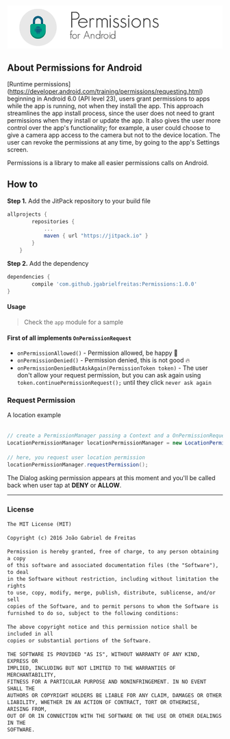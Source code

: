 ![InjectLayout](imgs/permissions-header.png)

## About Permissions for Android
[Runtime permissions] (https://developer.android.com/training/permissions/requesting.html) beginning in Android 6.0 (API level 23), users grant permissions to apps while the app is running, not when they install the app. This approach streamlines the app install process, since the user does not need to grant permissions when they install or update the app. It also gives the user more control over the app's functionality; for example, a user could choose to give a camera app access to the camera but not to the device location. The user can revoke the permissions at any time, by going to the app's Settings screen.

Permissions is a library to make all easier permissions calls on Android.

## How to
**Step 1.** Add the JitPack repository to your build file
```gradle
allprojects {
		repositories {
			...
			maven { url "https://jitpack.io" }
		}
	}
```

**Step 2.** Add the dependency
```gradle
dependencies {
		compile 'com.github.jgabrielfreitas:Permissions:1.0.0'
}
```

#### Usage

> Check the `app` module for a sample


#### First of all implements `OnPermissionRequest`
+ `onPermissionAllowed()` - Permission allowed, be happy :grimacing:
+ `onPermissionDenied()` - Permission denied, this is not good :fire:
+ `onPermissionDeniedButAskAgain(PermissionToken token)` - The user don't allow your request permission, but you can ask again using `token.continuePermissionRequest();` until they click `never ask again`

### Request Permission

A location example


```java

// create a PermissionManager passing a Context and a OnPermissionRequest
LocationPermissionManager locationPermissionManager = new LocationPermissionManager(this, this);

// here, you request user location permission
locationPermissionManager.requestPermission();

```

The Dialog asking permission appears at this moment and you'll be called back when user tap at **DENY** or **ALLOW**.

---

### License
```
The MIT License (MIT)

Copyright (c) 2016 João Gabriel de Freitas

Permission is hereby granted, free of charge, to any person obtaining a copy
of this software and associated documentation files (the "Software"), to deal
in the Software without restriction, including without limitation the rights
to use, copy, modify, merge, publish, distribute, sublicense, and/or sell
copies of the Software, and to permit persons to whom the Software is
furnished to do so, subject to the following conditions:

The above copyright notice and this permission notice shall be included in all
copies or substantial portions of the Software.

THE SOFTWARE IS PROVIDED "AS IS", WITHOUT WARRANTY OF ANY KIND, EXPRESS OR
IMPLIED, INCLUDING BUT NOT LIMITED TO THE WARRANTIES OF MERCHANTABILITY,
FITNESS FOR A PARTICULAR PURPOSE AND NONINFRINGEMENT. IN NO EVENT SHALL THE
AUTHORS OR COPYRIGHT HOLDERS BE LIABLE FOR ANY CLAIM, DAMAGES OR OTHER
LIABILITY, WHETHER IN AN ACTION OF CONTRACT, TORT OR OTHERWISE, ARISING FROM,
OUT OF OR IN CONNECTION WITH THE SOFTWARE OR THE USE OR OTHER DEALINGS IN THE
SOFTWARE.
```


